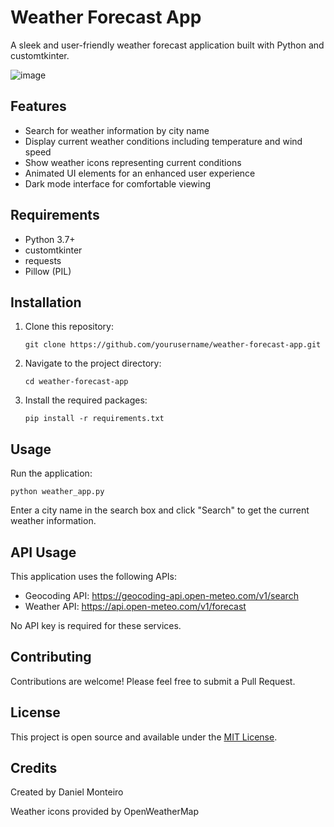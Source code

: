# Weather Forecast App

A sleek and user-friendly weather forecast application built with Python and customtkinter.

![image](https://github.com/user-attachments/assets/4d6d8e33-4e34-49f9-90e3-6c43ce1c6207)

## Features

- Search for weather information by city name
- Display current weather conditions including temperature and wind speed
- Show weather icons representing current conditions
- Animated UI elements for an enhanced user experience
- Dark mode interface for comfortable viewing

## Requirements

- Python 3.7+
- customtkinter
- requests
- Pillow (PIL)

## Installation

1. Clone this repository:
   ```
   git clone https://github.com/yourusername/weather-forecast-app.git
   ```

2. Navigate to the project directory:
   ```
   cd weather-forecast-app
   ```

3. Install the required packages:
   ```
   pip install -r requirements.txt
   ```

## Usage

Run the application:

```
python weather_app.py
```

Enter a city name in the search box and click "Search" to get the current weather information.

## API Usage

This application uses the following APIs:

- Geocoding API: https://geocoding-api.open-meteo.com/v1/search
- Weather API: https://api.open-meteo.com/v1/forecast

No API key is required for these services.

## Contributing

Contributions are welcome! Please feel free to submit a Pull Request.

## License

This project is open source and available under the [MIT License](LICENSE).

## Credits

Created by Daniel Monteiro

Weather icons provided by OpenWeatherMap
